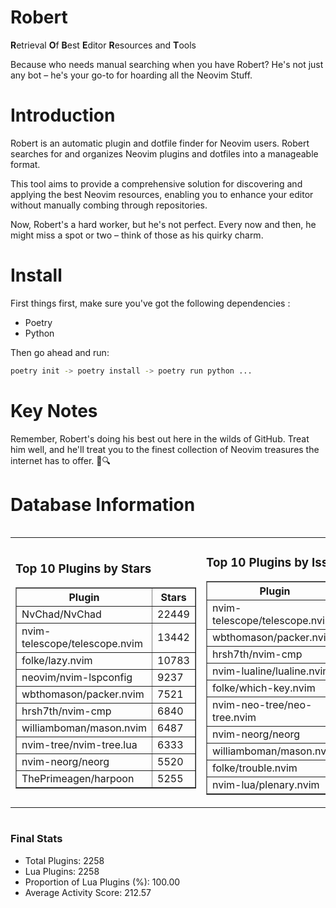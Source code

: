 # Robert

**R**etrieval
**O**f
**B**est
**E**ditor
**R**esources and
**T**ools

Because who needs manual searching when you have Robert?
He's not just any bot – he's your go-to for hoarding all the Neovim Stuff.

# Introduction
Robert is an automatic plugin and dotfile finder for Neovim users. Robert searches for and organizes Neovim plugins and dotfiles into a manageable format.

This tool aims to provide a comprehensive solution for discovering and applying the best Neovim resources, enabling you to enhance your editor without manually combing through repositories.

Now, Robert's a hard worker, but he's not perfect. Every now and then, he might miss a spot or two – think of those as his quirky charm. 

# Install
 First things first, make sure you've got the following dependencies :
  - Poetry 
  - Python 

Then go ahead and run:

```bash
poetry init -> poetry install -> poetry run python ...
```
# Key Notes

Remember, Robert's doing his best out here in the wilds of GitHub. Treat him well, and he'll treat you to the finest collection of Neovim treasures the internet has to offer. 🎩🔍


# Database Information

<div style='display:flex;flex-direction:row;justify-content:space-between;'><table><tr><td><h3>Top 10 Plugins by Stars</h3><table border="1"><tr><th>Plugin</th><th>Stars</th></tr><tr><td>NvChad/NvChad</td><td>22449</td></tr><tr><td>nvim-telescope/telescope.nvim</td><td>13442</td></tr><tr><td>folke/lazy.nvim</td><td>10783</td></tr><tr><td>neovim/nvim-lspconfig</td><td>9237</td></tr><tr><td>wbthomason/packer.nvim</td><td>7521</td></tr><tr><td>hrsh7th/nvim-cmp</td><td>6840</td></tr><tr><td>williamboman/mason.nvim</td><td>6487</td></tr><tr><td>nvim-tree/nvim-tree.lua</td><td>6333</td></tr><tr><td>nvim-neorg/neorg</td><td>5520</td></tr><tr><td>ThePrimeagen/harpoon</td><td>5255</td></tr></table></td><td><h3>Top 10 Plugins by Issues</h3><table border="1"><tr><th>Plugin</th><th>Issues</th></tr><tr><td>nvim-telescope/telescope.nvim</td><td>310</td></tr><tr><td>wbthomason/packer.nvim</td><td>305</td></tr><tr><td>hrsh7th/nvim-cmp</td><td>225</td></tr><tr><td>nvim-lualine/lualine.nvim</td><td>185</td></tr><tr><td>folke/which-key.nvim</td><td>184</td></tr><tr><td>nvim-neo-tree/neo-tree.nvim</td><td>164</td></tr><tr><td>nvim-neorg/neorg</td><td>154</td></tr><tr><td>williamboman/mason.nvim</td><td>139</td></tr><tr><td>folke/trouble.nvim</td><td>131</td></tr><tr><td>nvim-lua/plenary.nvim</td><td>116</td></tr></table></td><td><h3>Top 10 Plugins by Forks</h3><table border="1"><tr><th>Plugin</th><th>Forks</th></tr><tr><td>NvChad/NvChad</td><td>2001</td></tr><tr><td>neovim/nvim-lspconfig</td><td>1980</td></tr><tr><td>nvim-telescope/telescope.nvim</td><td>752</td></tr><tr><td>nvim-tree/nvim-tree.lua</td><td>594</td></tr><tr><td>nvim-lualine/lualine.nvim</td><td>436</td></tr><tr><td>hrsh7th/nvim-cmp</td><td>340</td></tr><tr><td>folke/tokyonight.nvim</td><td>325</td></tr><tr><td>ThePrimeagen/harpoon</td><td>315</td></tr><tr><td>jackMort/ChatGPT.nvim</td><td>274</td></tr><tr><td>nvimdev/lspsaga.nvim</td><td>273</td></tr></table></td></tr></table></div>

### Final Stats
- Total Plugins: 2258
- Lua Plugins: 2258
- Proportion of Lua Plugins (%): 100.00
- Average Activity Score: 212.57
